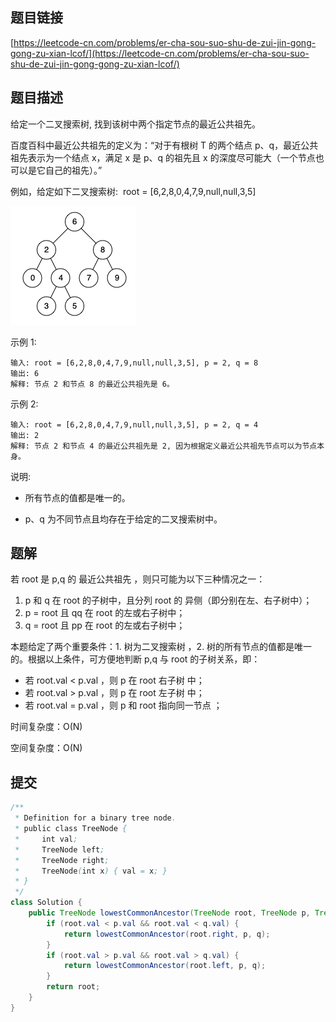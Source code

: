 ## 题目链接

[https://leetcode-cn.com/problems/er-cha-sou-suo-shu-de-zui-jin-gong-gong-zu-xian-lcof/](https://leetcode-cn.com/problems/er-cha-sou-suo-shu-de-zui-jin-gong-gong-zu-xian-lcof/)

## 题目描述

给定一个二叉搜索树, 找到该树中两个指定节点的最近公共祖先。

百度百科中最近公共祖先的定义为：“对于有根树 T 的两个结点 p、q，最近公共祖先表示为一个结点 x，满足 x 是 p、q 的祖先且 x 的深度尽可能大（一个节点也可以是它自己的祖先）。”

例如，给定如下二叉搜索树:  root = [6,2,8,0,4,7,9,null,null,3,5]

![](./img/68-I/binarysearchtree_improved.png)

示例 1:

```
输入: root = [6,2,8,0,4,7,9,null,null,3,5], p = 2, q = 8
输出: 6 
解释: 节点 2 和节点 8 的最近公共祖先是 6。
```

示例 2:

```
输入: root = [6,2,8,0,4,7,9,null,null,3,5], p = 2, q = 4
输出: 2
解释: 节点 2 和节点 4 的最近公共祖先是 2, 因为根据定义最近公共祖先节点可以为节点本身。
```

说明:

- 所有节点的值都是唯一的。

- p、q 为不同节点且均存在于给定的二叉搜索树中。

## 题解

若 root 是 p,q 的 最近公共祖先 ，则只可能为以下三种情况之一：

1. p 和 q 在 root 的子树中，且分列 root 的 异侧（即分别在左、右子树中）；
2. p = root 且 qq 在 root 的左或右子树中；
3. q = root 且 pp 在 root 的左或右子树中；

本题给定了两个重要条件：1. 树为二叉搜索树 ，2. 树的所有节点的值都是唯一的。根据以上条件，可方便地判断 p,q 与 root 的子树关系，即：

- 若 root.val < p.val ，则 p 在 root 右子树 中；
- 若 root.val > p.val ，则 p 在 root 左子树 中；
- 若 root.val = p.val ，则 p 和 root 指向同一节点 ；

时间复杂度：O(N) 

空间复杂度：O(N) 

## 提交

```java
/**
 * Definition for a binary tree node.
 * public class TreeNode {
 *     int val;
 *     TreeNode left;
 *     TreeNode right;
 *     TreeNode(int x) { val = x; }
 * }
 */
class Solution {
    public TreeNode lowestCommonAncestor(TreeNode root, TreeNode p, TreeNode q) {
        if (root.val < p.val && root.val < q.val) {
            return lowestCommonAncestor(root.right, p, q);
        }
        if (root.val > p.val && root.val > q.val) {
            return lowestCommonAncestor(root.left, p, q);
        }
        return root;
    }
}
```
